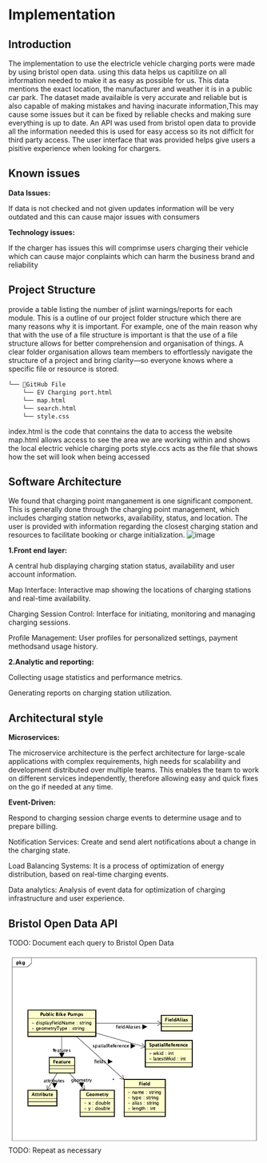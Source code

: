 # Implementation

## Introduction
The implementation to use the electricle vehicle charging ports were made by using bristol open data. using this data helps us capitilize on all information needed to make it as easy as possible for us. This data mentions the exact location, the manufacturer and weather it is in a public car park. The dataset made availaible is very accurate and reliable but is also capable of making mistakes and having inacurate information,This may cause some issues but it can be fixed by reliable checks and making sure everything is up to date. An API was used from bristol open data to provide all the information needed this is used for easy access so its not difficlt for third party access. The user interface that was provided helps give users a pisitive experience when looking for chargers.

## Known issues

**Data Issues:**

If data is not checked and not given updates information will be very outdated and this can cause major issues with consumers

**Technology issues:**

If the charger has issues this will comprimse users charging their vehicle which can cause major conplaints which can harm the business brand and reliability


## Project Structure
provide a table listing the number of jslint warnings/reports for each module.
This is a outline of our project folder structure which there are many reasons why it is important. For example, one of the main reason why that with the use of a file structure  is important is that the use of a file structure allows for better comprehension and organisation of things. A clear folder organisation allows team members to effortlessly navigate the structure of a project and bring clarity—so everyone knows where a specific file or resource is stored.
```
└── 📁GitHub File 
    └── EV Charging port.html
    └── map.html
    └── search.html
    └── style.css
```

index.html is the code that conntains the data to access the website
map.html allows access to see the area we are working within and shows the local electric vehicle charging ports
style.ccs acts as the file that shows how the set will look when being accessed


## Software Architecture
We found that charging point manganement is one significant component. This is generally done through the charging point management, which includes charging station networks, availability, status, and location. The user is provided with information regarding the closest charging station and resources to facilitate booking or charge initialization.
![image](https://github.com/y2-aidid/Electric-Vehicle-Charging-Points/assets/148769173/f12d568f-b1bd-4e9e-ab21-c949c567e87a)

**1.Front end layer:**

A central hub displaying charging station status, availability and user account information.

Map Interface: Interactive map showing the locations of charging stations and real-time availability.

Charging Session Control: Interface for initiating, monitoring and managing charging sessions.

Profile Management: User profiles for personalized settings, payment methodsand usage history.

**2.Analytic and reporting:**

Collecting usage statistics and performance metrics.

Generating reports on charging station utilization.


## Architectural style

**Microservices:**

The microservice architecture is the perfect architecture for large-scale applications with complex requirements, high needs for scalability and development distributed over multiple teams. This enables the team to work on different services independently, therefore allowing easy and quick fixes on the go if needed at any time.


**Event-Driven:**

Respond to charging session charge events to determine usage and to prepare billing.

Notification Services: Create and send alert notifications about a change in the charging state.

Load Balancing Systems: It is a process of optimization of energy distribution, based on real-time charging events.

Data analytics: Analysis of event data for optimization of charging infrastructure and user experience.


## Bristol Open Data API
TODO: Document each query to Bristol Open Data

![UML Class diagrams representing JSON query results](images/class1.png)
TODO: Repeat as necessary
